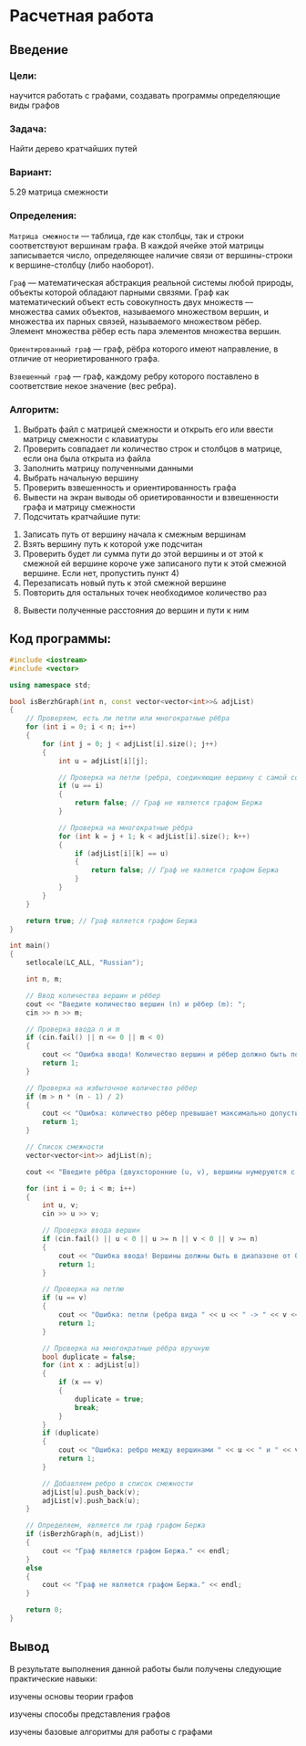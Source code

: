 # Расчетная работа 

## Введение

### Цели: 
научится работать с графами, создавать программы определяющие виды графов

### Задача: 
Найти дерево кратчайших путей

### Вариант: 
5.29 матрица смежности

### Определения:

`Матрица смежности` — таблица, где как столбцы, так и строки соответствуют вершинам графа. В каждой ячейке этой матрицы записывается число, определяющее наличие связи от вершины-строки к вершине-столбцу (либо наоборот).

`Граф` — математическая абстракция реальной системы любой природы, объекты которой обладают парными связями. Граф как математический объект есть совокупность двух множеств — множества самих объектов, называемого множеством вершин, и множества их парных связей, называемого множеством рёбер. Элемент множества рёбер есть пара элементов множества вершин.

`Ориентированный граф` — граф, рёбра которого имеют направление, в отличие от неориетированного графа.

`Взвешенный граф` — граф, каждому ребру которого поставлено в соответствие некое значение (вес ребра).
 
### Алгоритм:
1.  Выбрать файл с матрицей смежности и открыть его или ввести матрицу смежности с клавиатуры
2.  Проверить совпадает ли количество строк и столбцов в матрице, если она была открыта из файла
3. Заполнить матрицу полученными данными
4. Выбрать начальную вершину
5. Проверить взвешенность и ориентированность графа
6. Вывести на экран выводы об ориетированности и взвешенности графа и матрицу смежности
7. Подсчитать кратчайшие пути:
  1) Записать путь от вершину начала к смежным вершинам
  2) Взять вершину путь к которой уже подсчитан
  3) Проверить будет ли сумма пути до этой вершины и от этой к смежной ей вершине короче уже записаного пути к этой смежной вершине. Если нет, пропустить пункт 4)
  4) Перезаписать новый путь к этой смежной вершине
  5) Повторить для остальных точек необходимое количество раз
8. Вывести полученные расстояния до вершин и пути к ним
 ## Код программы:
```cpp
#include <iostream>
#include <vector>

using namespace std;

bool isBerzhGraph(int n, const vector<vector<int>>& adjList)
{
    // Проверяем, есть ли петли или многократные рёбра
    for (int i = 0; i < n; i++)
    {
        for (int j = 0; j < adjList[i].size(); j++)
        {
            int u = adjList[i][j];

            // Проверка на петли (ребра, соединяющие вершину с самой собой)
            if (u == i)
            {
                return false; // Граф не является графом Бержа
            }

            // Проверка на многократные рёбра
            for (int k = j + 1; k < adjList[i].size(); k++)
            {
                if (adjList[i][k] == u)
                {
                    return false; // Граф не является графом Бержа
                }
            }
        }
    }

    return true; // Граф является графом Бержа
}

int main()
{
    setlocale(LC_ALL, "Russian");

    int n, m;

    // Ввод количества вершин и рёбер
    cout << "Введите количество вершин (n) и рёбер (m): ";
    cin >> n >> m;

    // Проверка ввода n и m
    if (cin.fail() || n <= 0 || m < 0)
    {
        cout << "Ошибка ввода! Количество вершин и рёбер должно быть положительным." << endl;
        return 1;
    }

    // Проверка на избыточное количество рёбер
    if (m > n * (n - 1) / 2)
    {
        cout << "Ошибка: количество рёбер превышает максимально допустимое для простого графа." << endl;
        return 1;
    }

    // Список смежности
    vector<vector<int>> adjList(n);

    cout << "Введите рёбра (двухсторонние (u, v), вершины нумеруются с 0 до " << n - 1 << "):" << endl;

    for (int i = 0; i < m; i++)
    {
        int u, v;
        cin >> u >> v;

        // Проверка ввода вершин
        if (cin.fail() || u < 0 || u >= n || v < 0 || v >= n)
        {
            cout << "Ошибка ввода! Вершины должны быть в диапазоне от 0 до " << n - 1 << "." << endl;
            return 1;
        }

        // Проверка на петлю
        if (u == v)
        {
            cout << "Ошибка: петли (ребра вида " << u << " -> " << v << ") недопустимы для графа Бержа." << endl;
            return 1;
        }

        // Проверка на многократные рёбра вручную
        bool duplicate = false;
        for (int x : adjList[u])
        {
            if (x == v)
            {
                duplicate = true;
                break;
            }
        }
        if (duplicate)
        {
            cout << "Ошибка: ребро между вершинами " << u << " и " << v << " уже существует." << endl;
            return 1;
        }

        // Добавляем ребро в список смежности
        adjList[u].push_back(v);
        adjList[v].push_back(u);
    }

    // Определяем, является ли граф графом Бержа
    if (isBerzhGraph(n, adjList))
    {
        cout << "Граф является графом Бержа." << endl;
    }
    else
    {
        cout << "Граф не является графом Бержа." << endl;
    }

    return 0;
}

```

  
 ## Вывод
 В результате выполнения данной работы были получены следующие практические навыки:
 
изучены основы теории графов

изучены способы представления графов

изучены базовые алгоритмы для работы с графами
